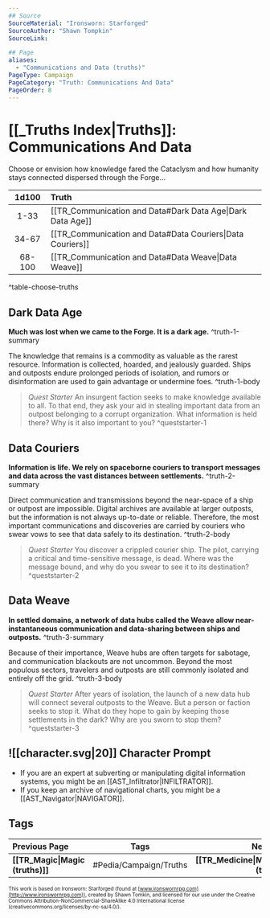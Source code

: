 ```yaml
---
## Source
SourceMaterial: "Ironsworn: Starforged"
SourceAuthor: "Shawn Tompkin"
SourceLink: 

## Page
aliases:
  - "Communications and Data (truths)"
PageType: Campaign
PageCategory: "Truth: Communications And Data"
PageOrder: 8
---
```

#  [[_Truths Index|Truths]]: Communications And Data
Choose or envision how knowledge fared the Cataclysm and how humanity stays connected dispersed through the Forge...

| 1d100 | Truth |
|:---:|:--- |
| 1-33 | [[TR_Communication and Data#Dark Data Age\|Dark Data Age]]  |
| 34-67 | [[TR_Communication and Data#Data Couriers\|Data Couriers]] |
| 68-100 | [[TR_Communication and Data#Data Weave\|Data Weave]] |
^table-choose-truths

## Dark Data Age
**Much was lost when we came to the Forge. It is a dark age.** ^truth-1-summary
 
The knowledge that remains is a commodity as valuable as the rarest resource. Information is collected, hoarded, and jealously guarded. Ships and outposts endure prolonged periods of isolation, and rumors or disinformation are used to gain advantage or undermine foes. ^truth-1-body

> _Quest Starter_
> An insurgent faction seeks to make knowledge available to all. To that end, they ask your aid in stealing important data from an outpost belonging to a corrupt organization. What information is held there? Why is it also important to you? ^queststarter-1

## Data Couriers
**Information is life. We rely on spaceborne couriers to transport messages and data across the vast distances between settlements.** ^truth-2-summary
 
Direct communication and transmissions beyond the near-space of a ship or outpost are impossible. Digital archives are available at larger outposts, but the information is not always up-to-date or reliable. Therefore, the most important communications and discoveries are carried by couriers who swear vows to see that data safely to its destination. ^truth-2-body

> _Quest Starter_
> You discover a crippled courier ship. The pilot, carrying a critical and time-sensitive message, is dead. Where was the message bound, and why do you swear to see it to its destination? ^queststarter-2

## Data Weave
**In settled domains, a network of data hubs called the Weave allow near-instantaneous communication and data-sharing between ships and outposts.** ^truth-3-summary
 
Because of their importance, Weave hubs are often targets for sabotage, and communication blackouts are not uncommon. Beyond the most populous sectors, travelers and outposts are still commonly isolated and entirely off the grid. ^truth-3-body

> _Quest Starter_
> After years of isolation, the launch of a new data hub will connect several outposts to the Weave. But a person or faction seeks to stop it. What do they hope to gain by keeping those settlements in the dark? Why are you sworn to stop them? ^queststarter-3

## ![[character.svg|20]] Character Prompt
- If you are an expert at subverting or manipulating digital information systems, you might be an [[AST_Infiltrator|INFILTRATOR]].
- If you keep an archive of navigational charts, you might be a [[AST_Navigator|NAVIGATOR]].

## Tags
| Previous Page | Tags | Next Page |
|:--- |:---:| ---:|
| **[[TR_Magic\|Magic (truths)]]** | #Pedia/Campaign/Truths | **[[TR_Medicine\|Medicine (truths)]]** |

<font size=-2>This work is based on Ironsworn: Starforged (found at [www.ironswornrpg.com](http://www.ironswornrpg.com)), created by Shawn Tomkin, and licensed for our use under the Creative Commons Attribution-NonCommercial-ShareAlike 4.0 International license  (creativecommons.org/licenses/by-nc-sa/4.0/).</font>